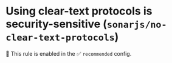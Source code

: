 # Using clear-text protocols is security-sensitive (`sonarjs/no-clear-text-protocols`)

💼 This rule is enabled in the ✅ `recommended` config.

<!-- end auto-generated rule header -->
